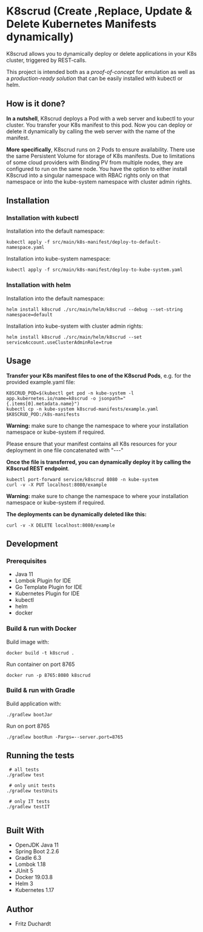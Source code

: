 # K8scrud (Create ,Replace, Update & Delete Kubernetes Manifests dynamically)

K8scrud allows you to dynamically deploy or delete applications in your K8s cluster, triggered by REST-calls.

This project is intended both as a *proof-of-concept* for emulation as well as a *production-ready solution* that can be easily installed with kubectl or helm.

## How is it done?

**In a nutshell**, K8scrud deploys a Pod with a web server and kubectl to your cluster. You transfer your K8s manifest to this pod. Now you can deploy or delete it dynamically by calling the web server with the name of the manifest.

**More specifically**, K8scrud runs on 2 Pods to ensure availability. There use the same Persistent Volume for storage of K8s manifests. Due to limitations of some cloud providers with Binding PV from multiple nodes, they are configured to run on the same node.
You have the option to either install K8scrud into a singular namespace with RBAC rights only on that namespace or into the kube-system namespace with cluster admin rights.

## Installation

### Installation with kubectl 

Installation into the default namespace:

```shell script
kubectl apply -f src/main/k8s-manifest/deploy-to-default-namespace.yaml
```
Installation into kube-system namespace:
```shell script
kubectl apply -f src/main/k8s-manifest/deploy-to-kube-system.yaml
```


### Installation with helm

Installation into the default namespace:

```shell script
helm install k8scrud ./src/main/helm/k8scrud --debug --set-string namespace=default 
```

Installation into kube-system with cluster admin rights:
```shell script
helm install k8scrud ./src/main/helm/k8scrud --set serviceAccount.useClusterAdminRole=true
```
## Usage

**Transfer your K8s manifest files to one of the K8scrud Pods**, e.g. for the provided example.yaml file:

```shell script
K8SCRUD_POD=$(kubectl get pod -n kube-system -l app.kubernetes.io/name=k8scrud -o jsonpath="{.items[0].metadata.name}")
kubectl cp -n kube-system k8scrud-manifests/example.yaml $K8SCRUD_POD:/k8s-manifests
```
**Warning:** make sure to change the namespace to where your installation namespace or kube-system if required.

Please ensure that your manifest contains all K8s resources for your deployment in one file concatenated with "---"

**Once the file is transferred, you can dynamically deploy it by calling the K8scrud REST endpoint**.

```shell script
kubectl port-forward service/k8scrud 8080 -n kube-system
curl -v -X PUT localhost:8080/example
```
**Warning:** make sure to change the namespace to where your installation namespace or kube-system if required.

**The deployments can be dynamically deleted like this:**

```shell script
curl -v -X DELETE localhost:8080/example
```

## Development

### Prerequisites

* Java 11
* Lombok Plugin for IDE
* Go Template Plugin for IDE
* Kubernetes Plugin for IDE
* kubectl
* helm
* docker

### Build & run with Docker

Build image with:

```shell script
docker build -t k8scrud . 
```

Run container on port 8765

```shell script
docker run -p 8765:8080 k8scrud
```

### Build & run with Gradle

Build application with:

```shell script
./gradlew bootJar
```

Run on port 8765

```shell script
./gradlew bootRun -Pargs=--server.port=8765
```

## Running the tests

```shell script
 # all tests
./gradlew test

 # only unit tests
./gradlew testUnits

 # only IT tests
./gradlew testIT
 
```

## Built With

* OpenJDK Java 11
* Spring Boot 2.2.6
* Gradle 6.3
* Lombok 1.18
* JUnit 5
* Docker 19.03.8
* Helm 3
* Kubernetes 1.17


## Author

* Fritz Duchardt
